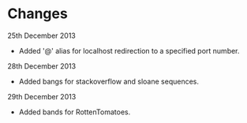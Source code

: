Changes
============

25th December 2013
- Added '@' alias for localhost redirection to a specified port number.

28th December 2013
- Added bangs for stackoverflow and sloane sequences.

29th December 2013
- Added bands for RottenTomatoes.
